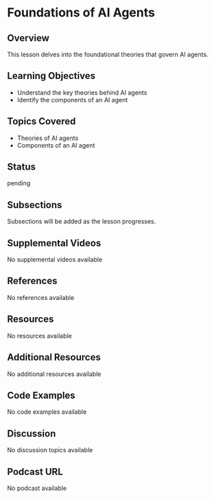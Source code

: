 # Foundations of AI Agents

## Overview

This lesson delves into the foundational theories that govern AI agents.

## Learning Objectives

- Understand the key theories behind AI agents
- Identify the components of an AI agent

## Topics Covered

- Theories of AI agents
- Components of an AI agent

## Status

pending





## Subsections

Subsections will be added as the lesson progresses.

## Supplemental Videos

No supplemental videos available

## References

No references available

## Resources

No resources available

## Additional Resources

No additional resources available

## Code Examples

No code examples available

## Discussion

No discussion topics available

## Podcast URL

No podcast available